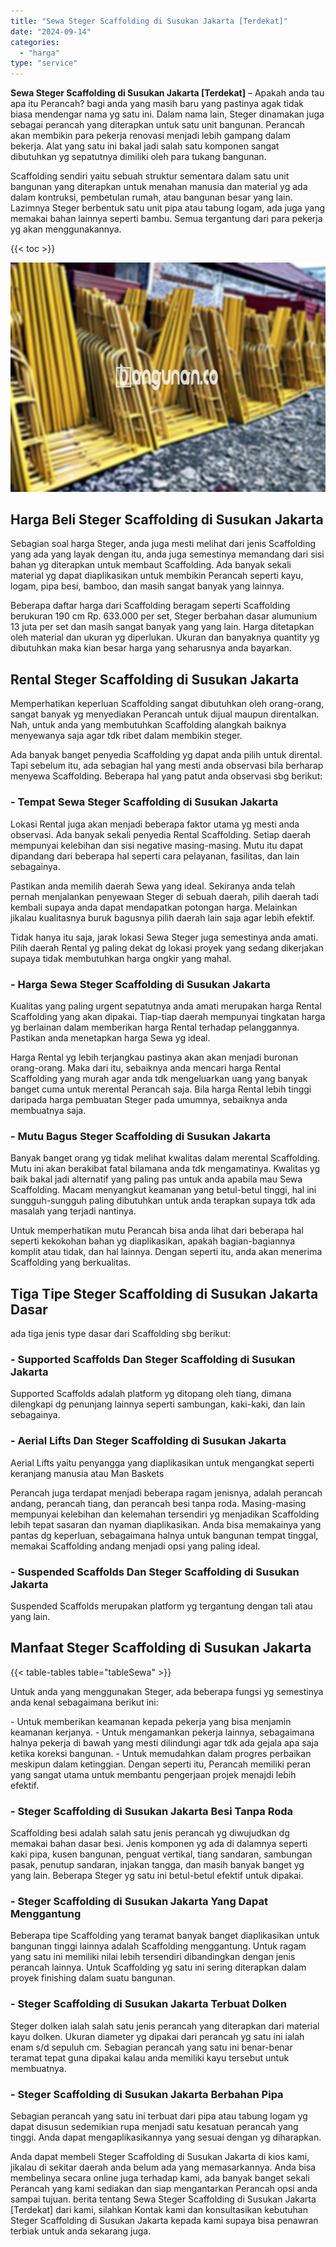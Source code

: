```yaml
---
title: "Sewa Steger Scaffolding di Susukan Jakarta [Terdekat]"
date: "2024-09-14"
categories: 
  - "harga"
type: "service"
---
```


**Sewa Steger Scaffolding di Susukan Jakarta \[Terdekat\]** – Apakah anda tau apa itu Perancah? bagi anda yang masih baru yang pastinya agak tidak biasa mendengar nama yg satu ini. Dalam nama lain, Steger dinamakan juga sebagai perancah yang diterapkan untuk satu unit bangunan. Perancah akan membikin para pekerja renovasi menjadi lebih gampang dalam bekerja. Alat yang satu ini bakal jadi salah satu komponen sangat dibutuhkan yg sepatutnya dimiliki oleh para tukang bangunan.

Scaffolding sendiri yaitu sebuah struktur sementara dalam satu unit bangunan yang diterapkan untuk menahan manusia dan material yg ada dalam kontruksi, pembetulan rumah, atau bangunan besar yang lain. Lazimnya Steger berbentuk satu unit pipa atau tabung logam, ada juga yang memakai bahan lainnya seperti bambu. Semua tergantung dari para pekerja yg akan menggunakannya.

{{< toc >}}

![Sewa Steger Scaffolding di Susukan Jakarta [Terdekat]](/images/sewa-scaffolding-steger-26.png)

## Harga Beli Steger Scaffolding di Susukan Jakarta

Sebagian soal harga Steger, anda juga mesti melihat dari jenis Scaffolding yang ada yang layak dengan itu, anda juga semestinya memandang dari sisi bahan yg diterapkan untuk membaut Scaffolding. Ada banyak sekali material yg dapat diaplikasikan untuk membikin Perancah seperti kayu, logam, pipa besi, bamboo, dan masih sangat banyak yang lainnya.

Beberapa daftar harga dari Scaffolding beragam seperti Scaffolding berukuran 190 cm Rp. 633.000 per set, Steger berbahan dasar alumunium 13 juta per set dan masih sangat banyak yang yang lain. Harga ditetapkan oleh material dan ukuran yg diperlukan. Ukuran dan banyaknya quantity yg dibutuhkan maka kian besar harga yang seharusnya anda bayarkan.

## Rental Steger Scaffolding di Susukan Jakarta

Memperhatikan keperluan Scaffolding sangat dibutuhkan oleh orang-orang, sangat banyak yg menyediakan Perancah untuk dijual maupun direntalkan. Nah, untuk anda yang membutuhkan Scaffolding alangkah baiknya menyewanya saja agar tdk ribet dalam membikin steger.

Ada banyak banget penyedia Scaffolding yg dapat anda pilih untuk dirental. Tapi sebelum itu, ada sebagian hal yang mesti anda observasi bila berharap menyewa Scaffolding. Beberapa hal yang patut anda observasi sbg berikut:

### \- Tempat Sewa Steger Scaffolding di Susukan Jakarta

Lokasi Rental juga akan menjadi beberapa faktor utama yg mesti anda observasi. Ada banyak sekali penyedia Rental Scaffolding. Setiap daerah mempunyai kelebihan dan sisi negative masing-masing. Mutu itu dapat dipandang dari beberapa hal seperti cara pelayanan, fasilitas, dan lain sebagainya.

Pastikan anda memilih daerah Sewa yang ideal. Sekiranya anda telah pernah menjalankan penyewaan Steger di sebuah daerah, pilih daerah tadi kembali supaya anda dapat mendapatkan potongan harga. Melainkan jikalau kualitasnya buruk bagusnya pilih daerah lain saja agar lebih efektif.

Tidak hanya itu saja, jarak lokasi Sewa Steger juga semestinya anda amati. Pilih daerah Rental yg paling dekat dg lokasi proyek yang sedang dikerjakan supaya tidak membutuhkan harga ongkir yang mahal.

### \- Harga Sewa Steger Scaffolding di Susukan Jakarta

Kualitas yang paling urgent sepatutnya anda amati merupakan harga Rental Scaffolding yang akan dipakai. Tiap-tiap daerah mempunyai tingkatan harga yg berlainan dalam memberikan harga Rental terhadap pelanggannya. Pastikan anda menetapkan harga Sewa yg ideal.

Harga Rental yg lebih terjangkau pastinya akan akan menjadi buronan orang-orang. Maka dari itu, sebaiknya anda mencari harga Rental Scaffolding yang murah agar anda tdk mengeluarkan uang yang banyak banget cuma untuk merental Perancah saja. Bila harga Rental lebih tinggi daripada harga pembuatan Steger pada umumnya, sebaiknya anda membuatnya saja.

### \- Mutu Bagus Steger Scaffolding di Susukan Jakarta

Banyak banget orang yg tidak melihat kwalitas dalam merental Scaffolding. Mutu ini akan berakibat fatal bilamana anda tdk mengamatinya. Kwalitas yg baik bakal jadi alternatif yang paling pas untuk anda apabila mau Sewa Scaffolding. Macam menyangkut keamanan yang betul-betul tinggi, hal ini sungguh-sungguh paling dibutuhkan untuk anda terapkan supaya tdk ada masalah yang terjadi nantinya.

Untuk memperhatikan mutu Perancah bisa anda lihat dari beberapa hal seperti kekokohan bahan yg diaplikasikan, apakah bagian-bagiannya komplit atau tidak, dan hal lainnya. Dengan seperti itu, anda akan menerima Scaffolding yang berkualitas.

## Tiga Tipe Steger Scaffolding di Susukan Jakarta Dasar

ada tiga jenis type dasar dari Scaffolding sbg berikut:

### \- Supported Scaffolds Dan Steger Scaffolding di Susukan Jakarta

Supported Scaffolds adalah platform yg ditopang oleh tiang, dimana dilengkapi dg penunjang lainnya seperti sambungan, kaki-kaki, dan lain sebagainya.

### \- Aerial Lifts Dan Steger Scaffolding di Susukan Jakarta

Aerial Lifts yaitu penyangga yang diaplikasikan untuk mengangkat seperti keranjang manusia atau Man Baskets

Perancah juga terdapat menjadi beberapa ragam jenisnya, adalah perancah andang, perancah tiang, dan perancah besi tanpa roda. Masing-masing mempunyai kelebihan dan kelemahan tersendiri yg menjadikan Scaffolding lebih tepat sasaran dan nyaman diaplikasikan. Anda bisa memakainya yang pantas dg keperluan, sebagaimana halnya untuk bangunan tempat tinggal, memakai Scaffolding andang menjadi opsi yang paling ideal.

### \- Suspended Scaffolds Dan Steger Scaffolding di Susukan Jakarta

Suspended Scaffolds merupakan platform yg tergantung dengan tali atau yang lain.

## Manfaat Steger Scaffolding di Susukan Jakarta

{{< table-tables table="tableSewa" >}}

Untuk anda yang menggunakan Steger, ada beberapa fungsi yg semestinya anda kenal sebagaimana berikut ini:

\- Untuk memberikan keamanan kepada pekerja yang bisa menjamin keamanan kerjanya. - Untuk mengamankan pekerja lainnya, sebagaimana halnya pekerja di bawah yang mesti dilindungi agar tdk ada gejala apa saja ketika koreksi bangunan. - Untuk memudahkan dalam progres perbaikan meskipun dalam ketinggian. Dengan seperti itu, Perancah memiliki peran yang sangat utama untuk membantu pengerjaan projek menajdi lebih efektif.

### \- Steger Scaffolding di Susukan Jakarta Besi Tanpa Roda

Scaffolding besi adalah salah satu jenis perancah yg diwujudkan dg memakai bahan dasar besi. Jenis komponen yg ada di dalamnya seperti kaki pipa, kusen bangunan, penguat vertikal, tiang sandaran, sambungan pasak, penutup sandaran, injakan tangga, dan masih banyak banget yg yang lain. Beberapa Steger yg satu ini betul-betul efektif untuk dipakai.

### \- Steger Scaffolding di Susukan Jakarta Yang Dapat Menggantung

Beberapa tipe Scaffolding yang teramat banyak banget diaplikasikan untuk bangunan tinggi lainnya adalah Scaffolding menggantung. Untuk ragam yang satu ini memiliki nilai lebih tersendiri dibandingkan dengan jenis perancah lainnya. Untuk Scaffolding yg satu ini sering diterapkan dalam proyek finishing dalam suatu bangunan.

### \- Steger Scaffolding di Susukan Jakarta Terbuat Dolken

Steger dolken ialah salah satu jenis perancah yang diterapkan dari material kayu dolken. Ukuran diameter yg dipakai dari perancah yg satu ini ialah enam s/d sepuluh cm. Sebagian perancah yang satu ini benar-benar teramat tepat guna dipakai kalau anda memiliki kayu tersebut untuk membuatnya.

### \- Steger Scaffolding di Susukan Jakarta Berbahan Pipa

Sebagian perancah yang satu ini terbuat dari pipa atau tabung logam yg dapat disusun sedemikian rupa menjadi satu kesatuan perancah yang tinggi. Anda dapat mengaplikasikannya yang sesuai dengan yg diharapkan.

Anda dapat membeli Steger Scaffolding di Susukan Jakarta di kios kami, jikalau di sekitar daerah anda belum ada yang memasarkannya. Anda bisa membelinya secara online juga terhadap kami, ada banyak banget sekali Perancah yang kami sediakan dan siap mengantarkan Perancah opsi anda sampai tujuan. berita tentang Sewa Steger Scaffolding di Susukan Jakarta \[Terdekat\] dari kami, silahkan Kontak kami dan konsultasikan kebutuhan Steger Scaffolding di Susukan Jakarta kepada kami supaya bisa penawran terbiak untuk anda sekarang juga.

